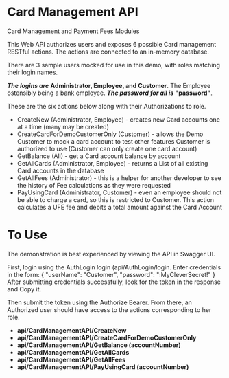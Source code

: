 # Card Management API
Card Management and Payment Fees Modules

This Web API authorizes users and exposes 6 possible Card management RESTful actions. The actions are connected to an in-memory database.

There are 3 sample users mocked for use in this demo, with roles matching their login names.  

***The logins are*** **Administrator, Employee, and Customer**.  The Employee ostensibly being a bank employee.  ***The password for all is*** **"password"**.

These are the six actions below along with their Authorizations to role. 

* CreateNew (Administrator, Employee) - creates new Card accounts one at a time (many may be created)
* CreateCardForDemoCustomerOnly (Customer) - allows the Demo Customer to mock a card account to test other features Customer is authorized to use (Customer can only create one card account)
* GetBalance (All) - get a Card account balance by account
* GetAllCards (Administrator, Employee) - returns a List of all existing Card accounts in the database
* GetAllFees (Administrator) - this is a helper for another developer to see the history of Fee calculations as they were requested
* PayUsingCard (Administrator, Customer) - even an employee should not be able to charge a card, so this is restricted to Customer.  This action calculates a UFE fee and debits a total amount against the Card Account

# To Use
The demonstration is best experienced by viewing the API in Swagger UI.

First, login using the AuthLogin login (api/AuthLogin/login.  Enter credentials in the form:
{
  "userName": "Customer",
  "password": "!MyCleverSecret!"
}
After submitting credentials successfully, look for the token in the response and Copy it.  

Then submit the token using the Authorize Bearer.  From there, an Authorized user should have access to the actions corresponding to her role.

* **api/CardManagementAPI/CreateNew**
* **api/CardManagementAPI/CreateCardForDemoCustomerOnly**
* **api/CardManagementAPI/GetBalance (accountNumber)**
* **api/CardManagementAPI/GetAllCards**
* **api/CardManagementAPI/GetAllFees**
* **api/CardManagementAPI/PayUsingCard (accountNumber)**


  
  
